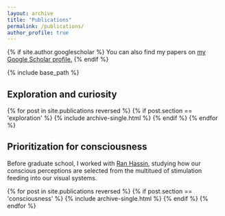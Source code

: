 ```yaml
---
layout: archive
title: "Publications"
permalink: /publications/
author_profile: true
---
```

{% if site.author.googlescholar %}
  You can also find my papers on <u><a href="{{site.author.googlescholar}}">my Google Scholar profile</a>.</u>
{% endif %}

{% include base_path %}

<h2>Exploration and curiosity</h2>
{% for post in site.publications reversed %}
  {% if post.section == 'exploration' %}
      {% include archive-single.html %}
  {% endif %}
{% endfor %}

<h2>Prioritization for consciousness</h2>
<p>Before graduate school, I worked with <a href="http://labconscious.huji.ac.il/">Ran Hassin</a>, studying how our conscious perceptions are selected from the multitued of stimulation feeding into our visual systems.</p>
{% for post in site.publications reversed %}
  {% if post.section == 'consciousness' %}
      {% include archive-single.html %}
  {% endif %}
{% endfor %}
